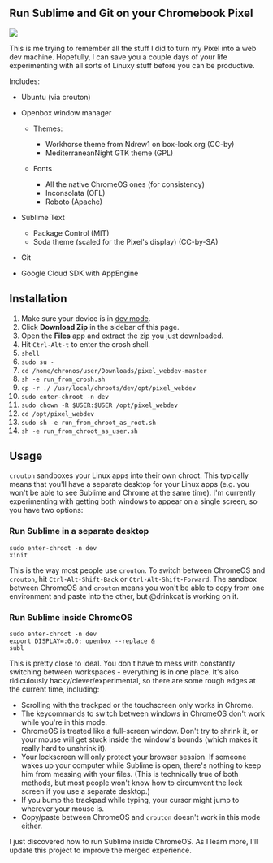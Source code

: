 Run Sublime and Git on your Chromebook Pixel
----------

![](http://i.imgur.com/9JViE6B.png)

This is me trying to remember all the stuff I did to turn my Pixel into a web dev machine.  Hopefully, I can save you a couple days of your life experimenting with all sorts of Linuxy stuff before you can be productive.

Includes:

 - Ubuntu (via crouton)

 - Openbox window manager
   - Themes:
     - Workhorse theme from Ndrew1 on box-look.org (CC-by)
     - MediterraneanNight GTK theme (GPL)

   - Fonts
     - All the native ChromeOS ones (for consistency)
     - Inconsolata (OFL)
     - Roboto (Apache)

 - Sublime Text
   - Package Control (MIT)
   - Soda theme (scaled for the Pixel's display) (CC-by-SA)

 - Git

 - Google Cloud SDK with AppEngine

Installation
------------

1. Make sure your device is in [dev mode](http://goo.gl/81hYR).
2. Click **Download Zip** in the sidebar of this page.
3. Open the **Files** app and extract the zip you just downloaded.
4. Hit `Ctrl-Alt-t` to enter the crosh shell.
5. `shell`
6. `sudo su -`
7. `cd /home/chronos/user/Downloads/pixel_webdev-master`
8. `sh -e run_from_crosh.sh`
9. `cp -r ./ /usr/local/chroots/dev/opt/pixel_webdev`
10. `sudo enter-chroot -n dev`
11. `sudo chown -R $USER:$USER /opt/pixel_webdev`
12. `cd /opt/pixel_webdev`
13. `sudo sh -e run_from_chroot_as_root.sh`
14. `sh -e run_from_chroot_as_user.sh`

Usage
-----

`crouton` sandboxes your Linux apps into their own chroot.  This typically means that you'll have a separate desktop for your Linux apps (e.g. you won't be able to see Sublime and Chrome at the same time).  I'm currently experimenting with getting both windows to appear on a single screen, so you have two options:

### Run Sublime in a separate desktop

    sudo enter-chroot -n dev
    xinit

This is the way most people use `crouton`.  To switch between ChromeOS and `crouton`, hit `Ctrl-Alt-Shift-Back` or `Ctrl-Alt-Shift-Forward`.  The sandbox between ChromeOS and `crouton` means you won't be able to copy from one environment and paste into the other, but @drinkcat is working on it.

### Run Sublime inside ChromeOS

    sudo enter-chroot -n dev
    export DISPLAY=:0.0; openbox --replace &
    subl

This is pretty close to ideal.  You don't have to mess with constantly switching between workspaces - everything is in one place.  It's also ridiculously hacky/clever/experimental, so there are some rough edges at the current time, including:

 - Scrolling with the trackpad or the touchscreen only works in Chrome.
 - The keycommands to switch between windows in ChromeOS don't work while you're in this mode.
 - ChromeOS is treated like a full-screen window.  Don't try to shrink it, or your mouse will get stuck inside the window's bounds (which makes it really hard to unshrink it).
 - Your lockscreen will only protect your browser session.  If someone wakes up your computer while Sublime is open, there's nothing to keep him from messing with your files.  (This is technically true of both methods, but most people won't know how to circumvent the lock screen if you use a separate desktop.)
 - If you bump the trackpad while typing, your cursor might jump to wherever your mouse is.
 - Copy/paste between ChromeOS and `crouton` doesn't work in this mode either.


I just discovered how to run Sublime inside ChromeOS.  As I learn more, I'll update this project to improve the merged experience.
